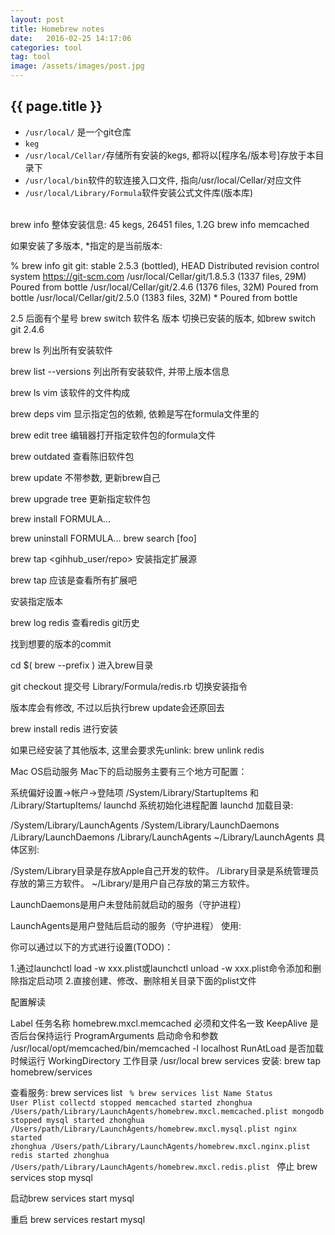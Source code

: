 ```yaml
---
layout: post
title: Homebrew notes
date:   2016-02-25 14:17:06
categories: tool
tag: tool
image: /assets/images/post.jpg
---
```


<h2>{{ page.title }}</h2>

<p>
  <ul>
    <li>
      <code>/usr/local/</code> 是一个git仓库
    </li>
    <li>
       <code>keg</code>
    </li>
    <li>
       <code>/usr/local/Cellar/</code>存储所有安装的kegs, 都将以[程序名/版本号]存放于本目录下
    </li>
    <li>
       <code>/usr/local/bin</code>软件的软连接入口文件, 指向/usr/local/Cellar/对应文件
    </li>
    <li>
       <code>/usr/local/Library/Formula</code>软件安装公式文件库(版本库)
    </li>
  </ul>
  <br>
  brew info 整体安装信息: 45 kegs, 26451 files, 1.2G
  brew info memcached

  如果安装了多版本, *指定的是当前版本:

  % brew info git
  git: stable 2.5.3 (bottled), HEAD
  Distributed revision control system
  https://git-scm.com
  /usr/local/Cellar/git/1.8.5.3 (1337 files, 29M)
    Poured from bottle
  /usr/local/Cellar/git/2.4.6 (1376 files, 32M)
    Poured from bottle
  /usr/local/Cellar/git/2.5.0 (1383 files, 32M) *
    Poured from bottle

  2.5 后面有个星号
  brew switch 软件名 版本 切换已安装的版本, 如brew switch git 2.4.6

  brew ls 列出所有安装软件

  brew list --versions 列出所有安装软件, 并带上版本信息

  brew ls vim 该软件的文件构成

  brew deps vim 显示指定包的依赖, 依赖是写在formula文件里的

  brew edit tree 编辑器打开指定软件包的formula文件

  brew outdated 查看陈旧软件包

  brew update 不带参数, 更新brew自己

  brew upgrade tree 更新指定软件包

  brew install FORMULA...

  brew uninstall FORMULA...
  brew search [foo]

  brew tap <gihhub_user/repo> 安装指定扩展源

  brew tap 应该是查看所有扩展吧

  安装指定版本

  brew log redis 查看redis git历史

  找到想要的版本的commit

  cd $( brew --prefix ) 进入brew目录

  git checkout 提交号 Library/Formula/redis.rb 切换安装指令

  版本库会有修改, 不过以后执行brew update会还原回去

  brew install redis 进行安装

  如果已经安装了其他版本, 这里会要求先unlink: brew unlink redis

  Mac OS启动服务
  Mac下的启动服务主要有三个地方可配置：

  系统偏好设置->帐户->登陆项
  /System/Library/StartupItems 和 /Library/StartupItems/
  launchd 系统初始化进程配置
  launchd 加载目录:

  /System/Library/LaunchAgents
  /System/Library/LaunchDaemons
  /Library/LaunchDaemons
  /Library/LaunchAgents
  ~/Library/LaunchAgents
  具体区别:

  /System/Library目录是存放Apple自己开发的软件。
  /Library目录是系统管理员存放的第三方软件。
  ~/Library/是用户自己存放的第三方软件。

  LaunchDaemons是用户未登陆前就启动的服务（守护进程）

  LaunchAgents是用户登陆后启动的服务（守护进程）
  使用:

  你可以通过以下的方式进行设置(TODO)：

  1.通过launchctl load -w xxx.plist或launchctl unload -w xxx.plist命令添加和删除指定启动项 2.直接创建、修改、删除相关目录下面的plist文件

  配置解读

  <?xml version="1.0" encoding="UTF-8"?>
  <!DOCTYPE plist PUBLIC "-//Apple//DTD PLIST 1.0//EN" "http://www.apple.com/DTDs/PropertyList-1.0.dtd">
  <plist version="1.0">
  <dict>
    <key>Label</key> 任务名称
    <string>homebrew.mxcl.memcached</string> 必须和文件名一致
    <key>KeepAlive</key> 是否后台保持运行
    <true/>
    <key>ProgramArguments</key> 启动命令和参数
    <array>
      <string>/usr/local/opt/memcached/bin/memcached</string>
      <string>-l</string>
      <string>localhost</string>
    </array>
    <key>RunAtLoad</key> 是否加载时候运行
    <true/>
    <key>WorkingDirectory</key> 工作目录
    <string>/usr/local</string>
  </dict>
  </plist>
  brew services
  安装: brew tap homebrew/services

  查看服务: brew services list
  <code>
  % brew services list
  Name      Status  User     Plist
  collectd  stopped
  memcached started zhonghua /Users/path/Library/LaunchAgents/homebrew.mxcl.memcached.plist
  mongodb   stopped
  mysql     started zhonghua /Users/path/Library/LaunchAgents/homebrew.mxcl.mysql.plist
  nginx     started zhonghua /Users/path/Library/LaunchAgents/homebrew.mxcl.nginx.plist
  redis     started zhonghua /Users/path/Library/LaunchAgents/homebrew.mxcl.redis.plist
  </code>
  停止 brew services stop mysql

  启动brew services start mysql

  重启 brew services restart mysql
</p>